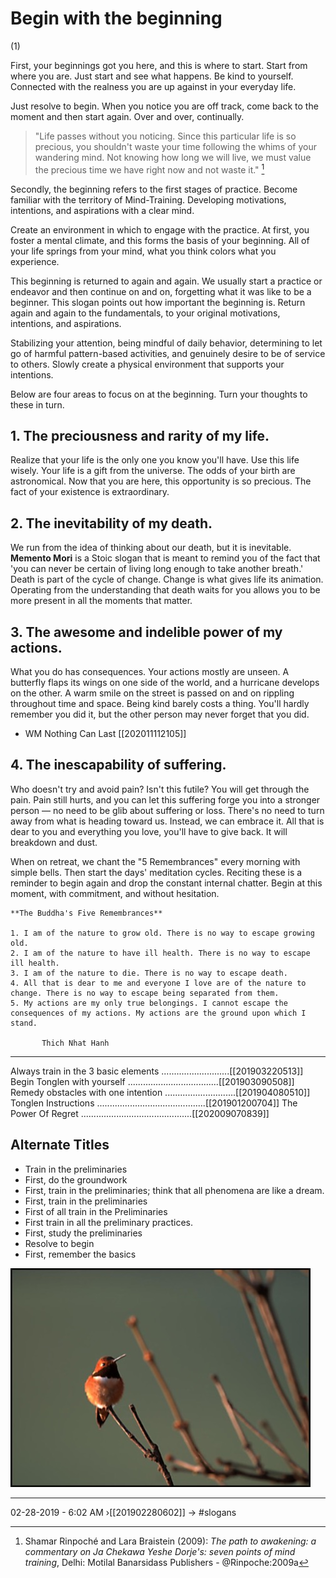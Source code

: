 # Begin with the beginning
(1)

First, your beginnings got you here, and this is where to start. Start from where you are. Just start and see what happens. Be kind to yourself. Connected with the realness you are up against in your everyday life.

Just resolve to begin. When you notice you are off track, come back to the moment and then start again. Over and over, continually.

> "Life passes without you noticing. Since this particular life is so precious, you shouldn't waste your time following the whims of your wandering mind. Not knowing how long we will live, we must value the precious time we have right now and not waste it." [^@Rinpoche:2009a]

Secondly, the beginning refers to the first stages of practice. Become familiar with the territory of Mind-Training. Developing motivations, intentions, and aspirations with a clear mind. 

Create an environment in which to engage with the practice. At first, you foster a mental climate, and this forms the basis of your beginning. All of your life springs from your mind, what you think colors what you experience. 

This beginning is returned to again and again. We usually start a practice or endeavor and then continue on and on, forgetting what it was like to be a beginner. This slogan points out how important the beginning is. Return again and again to the fundamentals, to your original motivations, intentions, and aspirations.  

Stabilizing your attention, being mindful of daily behavior, determining to let go of harmful pattern-based activities, and genuinely desire to be of service to others. Slowly create a physical environment that supports your intentions. 

Below are four areas to focus on at the beginning. Turn your thoughts to these in turn. 

## 1. The preciousness and rarity of my life.
Realize that your life is the only one you know you'll have. Use this life wisely. Your life is a gift from the universe. The odds of your birth are astronomical. Now that you are here, this opportunity is so precious. The fact of your existence is extraordinary. 

## 2. The inevitability of my death.
We run from the idea of thinking about our death, but it is inevitable. **Memento Mori** is a Stoic slogan that is meant to remind you of the fact that 'you can never be certain of living long enough to take another breath.' Death is part of the cycle of change. Change is what gives life its animation. Operating from the understanding that death waits for you allows you to be more present in all the moments that matter. 

## 3. The awesome and indelible power of my actions.
What you do has consequences. Your actions mostly are unseen. A butterfly flaps its wings on one side of the world, and a hurricane develops on the other. A warm smile on the street is passed on and on rippling throughout time and space. Being kind barely costs a thing. You'll hardly remember you did it, but the other person may never forget that you did. 

   - WM Nothing Can Last [[202011112105]]

## 4. The inescapability of suffering.
Who doesn't try and avoid pain? Isn't this futile? You will get through the pain. Pain still hurts, and you can let this suffering forge you into a stronger person — no need to be glib about suffering or loss. There's no need to turn away from what is heading toward us. Instead, we can embrace it. All that is dear to you and everything you love, you'll have to give back. It will breakdown and dust. 

When on retreat, we chant the "5 Remembrances" every morning with simple bells. Then start the days' meditation cycles. Reciting these is a reminder to begin again and drop the constant internal chatter. Begin at this moment, with commitment, and without hesitation.

    **The Buddha's Five Remembrances**

    1. I am of the nature to grow old. There is no way to escape growing old.
    2. I am of the nature to have ill health. There is no way to escape ill health.
    3. I am of the nature to die. There is no way to escape death.
    4. All that is dear to me and everyone I love are of the nature to change. There is no way to escape being separated from them.
    5. My actions are my only true belongings. I cannot escape the consequences of my actions. My actions are the ground upon which I stand.

           Thich Nhat Hanh


[^@Rinpoche:2009a]: Shamar Rinpoché and Lara Braistein (2009): _The path to awakening: a commentary on Ja Chekawa Yeshe Dorje's: seven points of mind training_, Delhi: Motilal Banarsidass Publishers - @Rinpoche:2009a

----------------------------------------------------------------

Always train in the 3 basic elements ...........................[[201903220513]]
Begin Tonglen with yourself ....................................[[201903090508]]
Remedy obstacles with one intention ............................[[201904080510]]
Tonglen Instructions ...........................................[[201901200704]]
The Power Of Regret ............................................[[202009070839]]

## Alternate Titles
- Train in the preliminaries
- First, do the groundwork
- First, train in the preliminaries; think that all phenomena are like a dream.
- First, train in the preliminaries
- First of all train in the Preliminaries
- First train in all the preliminary practices.
- First, study the preliminaries
- Resolve to begin
- First, remember the basics

![](media/rufus_0779.jpg)

----------------------------------------------------------------

02-28-2019 - 6:02 AM
›[[201902280602]]
→ #slogans

<div style="page-break-after: always;"></div>
